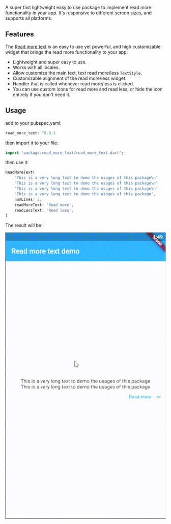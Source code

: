 <!-- 
This README describes the package. If you publish this package to pub.dev,
this README's contents appear on the landing page for your package.

For information about how to write a good package README, see the guide for
[writing package pages](https://dart.dev/guides/libraries/writing-package-pages). 

For general information about developing packages, see the Dart guide for
[creating packages](https://dart.dev/guides/libraries/create-library-packages)
and the Flutter guide for
[developing packages and plugins](https://flutter.dev/developing-packages). 
-->

A super fast lightweight easy to use package to implement read more functionality in your app.
It's responsive to different screen sizes, and supports all platforms.

## Features

The [Read more text](https://pub.dev/packages/read_more_text) is an easy to use yet powerful, 
and high customizable widget that brings the read more functionality to your app:

* Lightweight and super easy to use.
* Works with all locales.
* Allow customize the main text, text read more/less `TextStyle`.
* Customizable alignment of the read more/less widget.
* Handler that is called whenever read more/less is clicked.
* You can use custom icons for read more and read less, or hide the icon entirely if you 
don't need it.

## Usage

add to your pubspec.yaml:

```dart
read_more_text: ^0.0.1
```

then import it to your file:

```dart
import 'package:read_more_text/read_more_text.dart';
```

then use it:

```dart
ReadMoreText(
    'This is a very long text to demo the usages of this package\n'
    'This is a very long text to demo the usages of this package\n'
    'This is a very long text to demo the usages of this package\n'
    'This is a very long text to demo the usages of this package',
    numLines: 2,
    readMoreText: 'Read more',
    readLessText: 'Read less',
)
```

The result will be:

![Demo of read_more_text](screenshots/1.gif)
